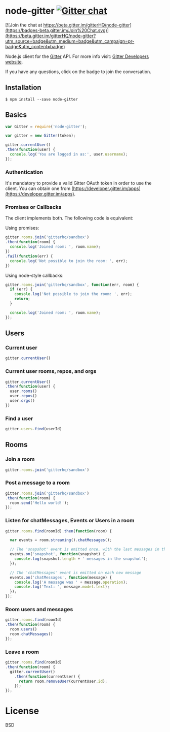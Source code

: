 # node-gitter [![Gitter chat](https://badges.gitter.im/gitterhq/node-gitter.png)](https://gitter.im/gitterhq/node-gitter)

[![Join the chat at https://beta.gitter.im/gitterHQ/node-gitter](https://badges-beta.gitter.im/Join%20Chat.svg)](https://beta.gitter.im/gitterHQ/node-gitter?utm_source=badge&utm_medium=badge&utm_campaign=pr-badge&utm_content=badge)

Node.js client for the [Gitter](https://gitter.im) API. For more info visit: [Gitter Developers website](https://developer.gitter.im).

If you have any questions, click on the badge to join the conversation.

## Installation
```
$ npm install --save node-gitter
```

## Basics

```js
var Gitter = require('node-gitter');

var gitter = new Gitter(token);

gitter.currentUser()
.then(function(user) {
  console.log('You are logged in as:', user.username);
});
```

### Authentication

It's mandatory to provide a valid Gitter OAuth token in order to use the client. You can obtain one from [https://developer.gitter.im/apps](https://developer.gitter.im/apps).

### Promises or Callbacks

The client implements both. The following code is equivalent:

Using promises:

```js
gitter.rooms.join('gitterhq/sandbox')
.then(function(room) {
  console.log('Joined room: ', room.name);
})
.fail(function(err) {
  console.log('Not possible to join the room: ', err);
})
```

Using node-style callbacks:

```js
gitter.rooms.join('gitterhq/sandbox', function(err, room) {
  if (err) {
    console.log('Not possible to join the room: ', err);
    return;
  }

  console.log('Joined room: ', room.name);
});

```

## Users

### Current user
```js
gitter.currentUser()
```

### Current user rooms, repos, and orgs
```js
gitter.currentUser()
.then(function(user) {
  user.rooms()
  user.repos()
  user.orgs()
})
```

### Find a user
```js
gitter.users.find(userId)
```

## Rooms

### Join a room
```js
gitter.rooms.join('gitterhq/sandbox')
```

### Post a message to a room
```js
gitter.rooms.join('gitterhq/sandbox')
.then(function(room) {
  room.send('Hello world!');
});

```

### Listen for chatMessages, Events or Users in a room
```js
gitter.rooms.find(roomId).then(function(room) {

  var events = room.streaming().chatMessages();

  // The 'snapshot' event is emitted once, with the last messages in the room
  events.on('snapshot', function(snapshot) {
    console.log(snapshot.length + ' messages in the snapshot');
  });

  // The 'chatMessages' event is emitted on each new message
  events.on('chatMessages', function(message) {
    console.log('A message was ' + message.operation);
    console.log('Text: ', message.model.text);
  });
});
```

### Room users and messages
```js
gitter.rooms.find(roomId)
.then(function(room) {
  room.users()
  room.chatMessages()
});
```

### Leave a room
```js
gitter.rooms.find(roomId)
.then(function(room) {
  gitter.currentUser()
    .then(function(currentUser) {
      return room.removeUser(currentUser.id);
    });
});
```

# License

BSD
